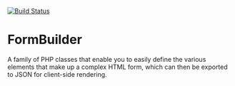 [![Build Status](https://travis-ci.org/stephenyeargin/FormBuilder.png?branch=master)](https://travis-ci.org/stephenyeargin/FormBuilder)

FormBuilder
===========

A family of PHP classes that enable you to easily define the various elements that make up a complex HTML form, which can then be exported to JSON for client-side rendering.

